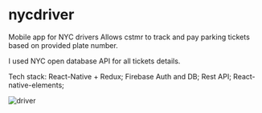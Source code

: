 # nycdriver
Mobile app for NYC drivers
Allows cstmr to track and pay parking tickets based on provided plate number. 

I used NYC open database API for all tickets details. 

Tech stack: 
React-Native + Redux;
Firebase Auth and DB;
Rest API;
React-native-elements;

<img src="https://thumb.ibb.co/m1PODK/driver.gif" alt="driver" border="0">






